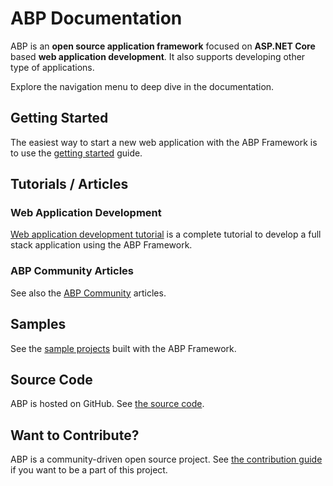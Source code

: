 ﻿# ABP Documentation

ABP is an **open source application framework** focused on **ASP.NET Core** based **web application development**. It also supports developing other type of applications.

Explore the navigation menu to deep dive in the documentation.

## Getting Started

The easiest way to start a new web application with the ABP Framework is to use the [getting started](Getting-Started.md) guide.

## Tutorials / Articles

### Web Application Development

[Web application development tutorial](Tutorials/Part-1.md) is a complete tutorial to develop a full stack application using the ABP Framework.

### ABP Community Articles

See also the [ABP Community](https://community.abp.io/) articles.

## Samples

See the [sample projects](Samples/Index.md) built with the ABP Framework.

## Source Code

ABP is hosted on GitHub. See [the source code](https://github.com/abpframework).

## Want to Contribute?

ABP is a community-driven open source project. See [the contribution guide](Contribution/Index.md) if you want to be a part of this project.
